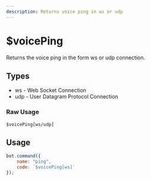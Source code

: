 ```yaml
---
description: Returns voice ping in ws or udp
---
```


# $voicePing
Returns the voice ping in the form ws or udp connection.

## Types
* ws - Web Socket Connection
* udp - User Datagram Protocol Connection

### Raw Usage
`$voicePing[ws/udp]`

## Usage
```js
bot.command({
    name: "ping",
    code: `$voicePing[ws]`
});
```

